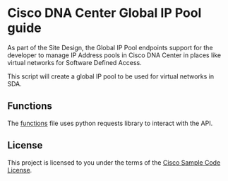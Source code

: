 # Cisco DNA Center Global IP Pool guide

As part of the Site Design, the Global IP Pool endpoints support for the developer to manage IP Address pools in Cisco DNA Center in places like virtual networks for Software Defined Access.

This script will create a global IP pool to be used for virtual networks in SDA.

## Functions

The [functions](./global-ip-pool-functions.py) file uses python requests library to interact with the API.

## License

This project is licensed to you under the terms of the [Cisco Sample Code License](../LICENSE).
